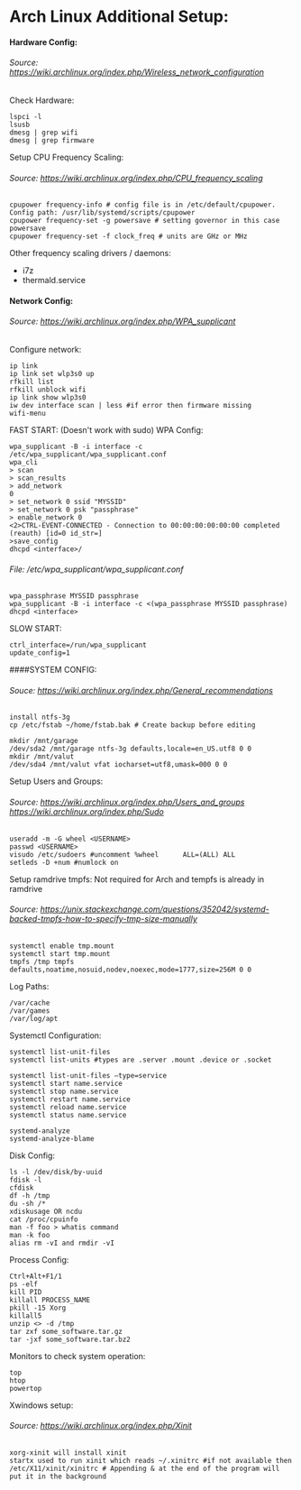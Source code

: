 # Arch Linux Additional Setup:
#### Hardware Config:
###### Source: https://wiki.archlinux.org/index.php/Wireless_network_configuration
Check Hardware:
```shell
lspci -l
lsusb
dmesg | grep wifi
dmesg | grep firmware
```
Setup CPU Frequency Scaling:
###### Source: https://wiki.archlinux.org/index.php/CPU_frequency_scaling
```shell
cpupower frequency-info # config file is in /etc/default/cpupower. Config path: /usr/lib/systemd/scripts/cpupower
cpupower frequency-set -g powersave # setting governor in this case powersave
cpupower frequency-set -f clock_freq # units are GHz or MHz
```
Other frequency scaling drivers / daemons:
- i7z
- thermald.service

#### Network Config: 
###### Source: https://wiki.archlinux.org/index.php/WPA_supplicant
Configure network:
```shell
ip link
ip link set wlp3s0 up
rfkill list
rfkill unblock wifi
ip link show wlp3s0
iw dev interface scan | less #if error then firmware missing
wifi-menu
```
FAST START: (Doesn't work with sudo)
WPA Config:
```shell
wpa_supplicant -B -i interface -c /etc/wpa_supplicant/wpa_supplicant.conf
wpa_cli
> scan
> scan_results
> add_network
0
> set_network 0 ssid "MYSSID"
> set_network 0 psk "passphrase"
> enable_network 0
<2>CTRL-EVENT-CONNECTED - Connection to 00:00:00:00:00:00 completed (reauth) [id=0 id_str=]
>save_config
dhcpd <interface>/
```
###### File: /etc/wpa_supplicant/wpa_supplicant.conf
```shell
wpa_passphrase MYSSID passphrase
wpa_supplicant -B -i interface -c <(wpa_passphrase MYSSID passphrase)
dhcpd <interface>
```
SLOW START:
```shell
ctrl_interface=/run/wpa_supplicant
update_config=1
```

####SYSTEM CONFIG:
###### Souce: https://wiki.archlinux.org/index.php/General_recommendations
```
install ntfs-3g
cp /etc/fstab ~/home/fstab.bak # Create backup before editing

mkdir /mnt/garage
/dev/sda2 /mnt/garage ntfs-3g defaults,locale=en_US.utf8 0 0
mkdir /mnt/valut
/dev/sda4 /mnt/valut vfat iocharset=utf8,umask=000 0 0
```
Setup Users and Groups:
###### Source: https://wiki.archlinux.org/index.php/Users_and_groups https://wiki.archlinux.org/index.php/Sudo
```shell
useradd -m -G wheel <USERNAME>
passwd <USERNAME>
visudo /etc/sudoers #uncomment %wheel      ALL=(ALL) ALL
setleds -D +num #numlock on
```
Setup ramdrive tmpfs: Not required for Arch and tempfs is already in ramdrive
###### Source: https://unix.stackexchange.com/questions/352042/systemd-backed-tmpfs-how-to-specify-tmp-size-manually
```shell
systemctl enable tmp.mount
systemctl start tmp.mount
tmpfs /tmp tmpfs defaults,noatime,nosuid,nodev,noexec,mode=1777,size=256M 0 0
```
Log Paths:
```
/var/cache
/var/games
/var/log/apt
```
Systemctl Configuration:
```
systemctl list-unit-files
systemctl list-units #types are .server .mount .device or .socket

systemctl list-unit-files –type=service
systemctl start name.service
systemctl stop name.service
systemctl restart name.service
systemctl reload name.service
systemctl status name.service

systemd-analyze
systemd-analyze-blame
```
Disk Config:
```
ls -l /dev/disk/by-uuid
fdisk -l
cfdisk
df -h /tmp
du -sh /*
xdiskusage OR ncdu
cat /proc/cpuinfo
man -f foo > whatis command
man -k foo
alias rm -vI and rmdir -vI
```
Process Config:
```
Ctrl+Alt+F1/1
ps -elf
kill PID
killall PROCESS_NAME
pkill -15 Xorg
killall5
unzip <> -d /tmp
tar zxf some_software.tar.gz
tar -jxf some_software.tar.bz2
```
Monitors to check system operation:
```shell
top
htop
powertop
```
Xwindows setup:
###### Source: https://wiki.archlinux.org/index.php/Xinit
```shell
xorg-xinit will install xinit
startx used to run xinit which reads ~/.xinitrc #if not available then /etc/X11/xinit/xinitrc # Appending & at the end of the program will put it in the background
```

